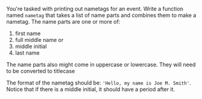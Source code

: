 You're tasked with printing out nametags for an event. Write a function named `nametag` that takes a list of name parts and combines them to make a nametag. The name parts are one or more of:

1. first name
2. full middle name or
3. middle initial
4. last name

The name parts also might come in uppercase or lowercase. They will need to be converted to titlecase

The format of the nametag should be: `'Hello, my name is Joe M. Smith'`. Notice that if there is a middle initial, it should have a period after it.